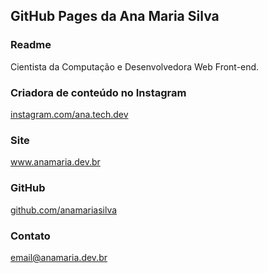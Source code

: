 ## GitHub Pages da Ana Maria Silva

### Readme
Cientista da Computação e Desenvolvedora Web Front-end.


### Criadora de conteúdo no Instagram
<a href="https://instagram.com/ana.tech.dev">instagram.com/ana.tech.dev</a>


### Site
<a href="https://www.anamaria.dev.br">www.anamaria.dev.br</a>


### GitHub
<a href="https://github.com/anamariasilva">github.com/anamariasilva</a>


### Contato
<a href="mailto:email@anamaria.dev.br">email@anamaria.dev.br</a>
